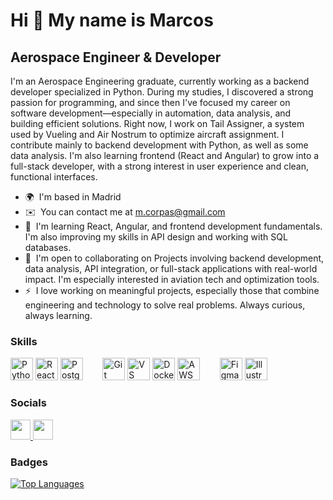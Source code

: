 Hi 👋 My name is Marcos
=======================

Aerospace Engineer & Developer
------------------------------

I'm an Aerospace Engineering graduate, currently working as a backend developer specialized in Python. During my studies, I discovered a strong passion for programming, and since then I've focused my career on software development—especially in automation, data analysis, and building efficient solutions. Right now, I work on Tail Assigner, a system used by Vueling and Air Nostrum to optimize aircraft assignment. I contribute mainly to backend development with Python, as well as some data analysis. I'm also learning frontend (React and Angular) to grow into a full-stack developer, with a strong interest in user experience and clean, functional interfaces.

* 🌍  I'm based in Madrid
* ✉️  You can contact me at [m.corpas@gmail.com](mailto:m.corpas@gmail.com)
* 🧠  I'm learning React, Angular, and frontend development fundamentals. I'm also improving my skills in API design and working with SQL databases.
* 🤝  I'm open to collaborating on Projects involving backend development, data analysis, API integration, or full-stack applications with real-world impact. I'm especially interested in aviation tech and optimization tools.
* ⚡  I love working on meaningful projects, especially those that combine engineering and technology to solve real problems. Always curious, always learning.

### Skills

<p align="left">
  <img src="https://raw.githubusercontent.com/danielcranney/readme-generator/main/public/icons/skills/python-colored.svg" width="36" height="36" alt="Python" draggable="false" style="pointer-events: none;" />
  <img src="https://raw.githubusercontent.com/danielcranney/readme-generator/main/public/icons/skills/react-colored.svg" width="36" height="36" alt="React" draggable="false" style="pointer-events: none;" />
  <img src="https://raw.githubusercontent.com/danielcranney/readme-generator/main/public/icons/skills/postgresql-colored.svg" width="36" height="36" alt="PostgreSQL" draggable="false" style="pointer-events: none;" />
  &nbsp;&nbsp;&nbsp;&nbsp;&nbsp;&nbsp;
  <img src="https://raw.githubusercontent.com/danielcranney/readme-generator/main/public/icons/skills/git-colored.svg" width="36" height="36" alt="Git" draggable="false" style="pointer-events: none;" />
  <img src="https://raw.githubusercontent.com/danielcranney/readme-generator/main/public/icons/skills/visualstudiocode.svg" width="36" height="36" alt="VS Code" draggable="false" style="pointer-events: none;" />
  <img src="https://raw.githubusercontent.com/danielcranney/readme-generator/main/public/icons/skills/docker-colored.svg" width="36" height="36" alt="Docker" draggable="false" style="pointer-events: none;" />
  <img src="https://raw.githubusercontent.com/danielcranney/readme-generator/main/public/icons/skills/aws-colored.svg" width="36" height="36" alt="AWS" draggable="false" style="pointer-events: none;" />
  &nbsp;&nbsp;&nbsp;&nbsp;&nbsp;&nbsp;
  <img src="https://raw.githubusercontent.com/danielcranney/readme-generator/main/public/icons/skills/figma-colored.svg" width="36" height="36" alt="Figma" draggable="false" style="pointer-events: none;" />
  <img src="https://raw.githubusercontent.com/danielcranney/readme-generator/main/public/icons/skills/illustrator-colored.svg" width="36" height="36" alt="Illustrator" draggable="false" style="pointer-events: none;" />
</p>



### Socials

<p align="left"> <a href="https://www.github.com/macorman06" target="_blank" rel="noreferrer"> <picture> <source media="(prefers-color-scheme: dark)" srcset="https://raw.githubusercontent.com/danielcranney/readme-generator/main/public/icons/socials/github-dark.svg" /> <source media="(prefers-color-scheme: light)" srcset="https://raw.githubusercontent.com/danielcranney/readme-generator/main/public/icons/socials/github.svg" /> <img src="https://raw.githubusercontent.com/danielcranney/readme-generator/main/public/icons/socials/github.svg" width="32" height="32" /> </picture> </a> <a href="https://www.linkedin.com/in/marcos-corpas-manzano-8146391aa/" target="_blank" rel="noreferrer"> <picture> <source media="(prefers-color-scheme: dark)" srcset="https://raw.githubusercontent.com/danielcranney/readme-generator/main/public/icons/socials/linkedin-dark.svg" /> <source media="(prefers-color-scheme: light)" srcset="https://raw.githubusercontent.com/danielcranney/readme-generator/main/public/icons/socials/linkedin.svg" /> <img src="https://raw.githubusercontent.com/danielcranney/readme-generator/main/public/icons/socials/linkedin.svg" width="32" height="32" /> </picture> </a></p>

### Badges

<a href="https://github.com/macorman06" align="left"><img src="https://github-readme-stats.vercel.app/api/top-langs/?username=macorman06&langs_count=10&title_color=f97316&text_color=ffffff&icon_color=f97316&bg_color=27272a&hide_border=true&locale=en&custom_title=Top%20%Languages" alt="Top Languages" /></a>
